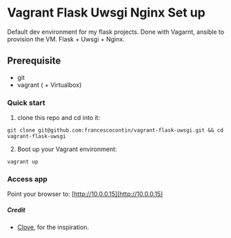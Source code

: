 # Vagrant Flask Uwsgi Nginx Set up

Default dev environment for my flask projects. Done with Vagarnt, ansible to provision the VM. Flask + Uwsgi + Nginx.


## Prerequisite

- git 
- vagrant ( + Virtualbox)

### Quick start
1. clone this repo and cd into it: 
 ```
 git clone git@github.com:francescocontin/vagrant-flask-uwsgi.git && cd vagrant-flask-uwsgi
 ```
2. Boot up your Vagrant environment:
```
vagrant up
```
### Access app
Point your browser to: [http://10.0.0.15](http://10.0.0.15)


##### Credit
* [Clove](https://github.com/clovisphere/simple-flask-vagrant-setup#flask-vagrant-setup), for the inspiration.
